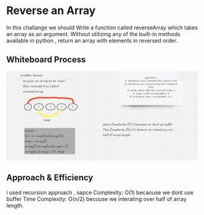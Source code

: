 # Reverse an Array
<!-- Description of the challenge -->
In this challange we should Write a function called reverseArray which takes an array as an argument. Without utilizing any of the built-in methods available in python , return an array with elements in reversed order.

## Whiteboard Process
<!-- Embedded whiteboard image -->
![my solution](codeCHalleng1.png)

## Approach & Efficiency
<!-- What approach did you take? Discuss Why. What is the Big O space/time for this approach? -->
i used recursion approach .
sapce Complexity: O(1) becaouse we dont use buffer
Time Complexity: O(n/2) becouse we interating over half of array length.
